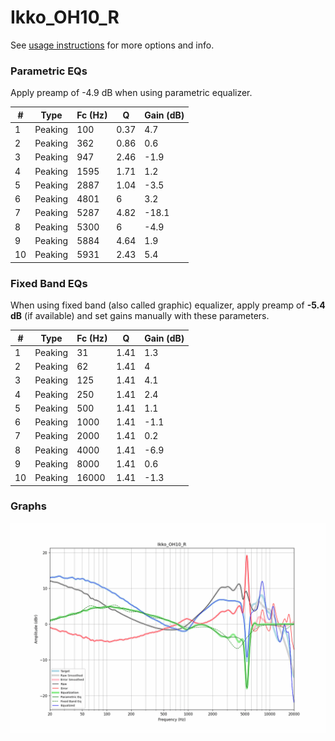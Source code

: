 # Ikko_OH10_R
See [usage instructions](https://github.com/jaakkopasanen/AutoEq#usage) for more options and info.

### Parametric EQs
Apply preamp of -4.9 dB when using parametric equalizer.

|   # | Type    |   Fc (Hz) |    Q |   Gain (dB) |
|-----|---------|-----------|------|-------------|
|   1 | Peaking |       100 | 0.37 |         4.7 |
|   2 | Peaking |       362 | 0.86 |         0.6 |
|   3 | Peaking |       947 | 2.46 |        -1.9 |
|   4 | Peaking |      1595 | 1.71 |         1.2 |
|   5 | Peaking |      2887 | 1.04 |        -3.5 |
|   6 | Peaking |      4801 | 6    |         3.2 |
|   7 | Peaking |      5287 | 4.82 |       -18.1 |
|   8 | Peaking |      5300 | 6    |        -4.9 |
|   9 | Peaking |      5884 | 4.64 |         1.9 |
|  10 | Peaking |      5931 | 2.43 |         5.4 |

### Fixed Band EQs
When using fixed band (also called graphic) equalizer, apply preamp of **-5.4 dB** (if available) and set gains manually with these parameters.

|   # | Type    |   Fc (Hz) |    Q |   Gain (dB) |
|-----|---------|-----------|------|-------------|
|   1 | Peaking |        31 | 1.41 |         1.3 |
|   2 | Peaking |        62 | 1.41 |         4   |
|   3 | Peaking |       125 | 1.41 |         4.1 |
|   4 | Peaking |       250 | 1.41 |         2.4 |
|   5 | Peaking |       500 | 1.41 |         1.1 |
|   6 | Peaking |      1000 | 1.41 |        -1.1 |
|   7 | Peaking |      2000 | 1.41 |         0.2 |
|   8 | Peaking |      4000 | 1.41 |        -6.9 |
|   9 | Peaking |      8000 | 1.41 |         0.6 |
|  10 | Peaking |     16000 | 1.41 |        -1.3 |

### Graphs
![](./Ikko_OH10_R.png)
